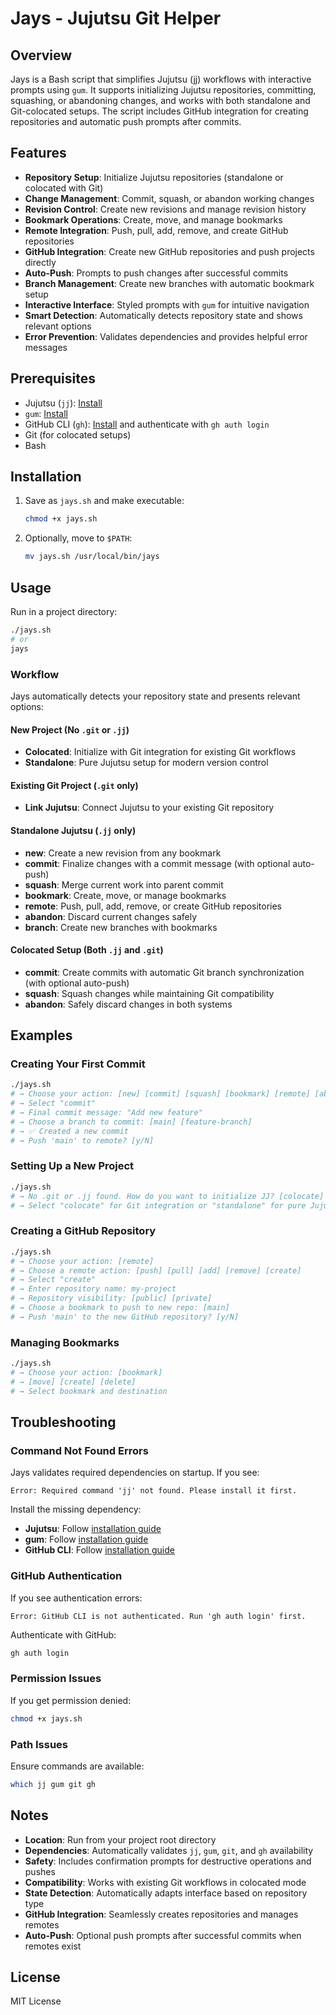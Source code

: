 # Jays - Jujutsu Git Helper

## Overview

Jays is a Bash script that simplifies Jujutsu (jj) workflows with interactive prompts using `gum`. It supports initializing Jujutsu repositories, committing, squashing, or abandoning changes, and works with both standalone and Git-colocated setups. The script includes GitHub integration for creating repositories and automatic push prompts after commits.

## Features

- **Repository Setup**: Initialize Jujutsu repositories (standalone or colocated with Git)
- **Change Management**: Commit, squash, or abandon working changes
- **Revision Control**: Create new revisions and manage revision history
- **Bookmark Operations**: Create, move, and manage bookmarks
- **Remote Integration**: Push, pull, add, remove, and create GitHub repositories
- **GitHub Integration**: Create new GitHub repositories and push projects directly
- **Auto-Push**: Prompts to push changes after successful commits
- **Branch Management**: Create new branches with automatic bookmark setup
- **Interactive Interface**: Styled prompts with `gum` for intuitive navigation
- **Smart Detection**: Automatically detects repository state and shows relevant options
- **Error Prevention**: Validates dependencies and provides helpful error messages

## Prerequisites

- Jujutsu (`jj`): [Install](https://github.com/martinvonz/jj)
- `gum`: [Install](https://github.com/charmbracelet/gum)
- GitHub CLI (`gh`): [Install](https://cli.github.com/) and authenticate with `gh auth login`
- Git (for colocated setups)
- Bash

## Installation

1. Save as `jays.sh` and make executable:

   ```bash
   chmod +x jays.sh
   ```

2. Optionally, move to `$PATH`:

   ```bash
   mv jays.sh /usr/local/bin/jays
   ```

## Usage

Run in a project directory:

```bash
./jays.sh
# or
jays
```

### Workflow

Jays automatically detects your repository state and presents relevant options:

#### New Project (No `.git` or `.jj`)
- **Colocated**: Initialize with Git integration for existing Git workflows
- **Standalone**: Pure Jujutsu setup for modern version control

#### Existing Git Project (`.git` only)
- **Link Jujutsu**: Connect Jujutsu to your existing Git repository

#### Standalone Jujutsu (`.jj` only)
- **new**: Create a new revision from any bookmark
- **commit**: Finalize changes with a commit message (with optional auto-push)
- **squash**: Merge current work into parent commit
- **bookmark**: Create, move, or manage bookmarks
- **remote**: Push, pull, add, remove, or create GitHub repositories
- **abandon**: Discard current changes safely
- **branch**: Create new branches with bookmarks

#### Colocated Setup (Both `.jj` and `.git`)
- **commit**: Create commits with automatic Git branch synchronization (with optional auto-push)
- **squash**: Squash changes while maintaining Git compatibility
- **abandon**: Safely discard changes in both systems

## Examples

### Creating Your First Commit
```bash
./jays.sh
# → Choose your action: [new] [commit] [squash] [bookmark] [remote] [abandon] [branch]
# → Select "commit"
# → Final commit message: "Add new feature"
# → Choose a branch to commit: [main] [feature-branch]
# → ✅ Created a new commit
# → Push 'main' to remote? [y/N]
```

### Setting Up a New Project
```bash
./jays.sh
# → No .git or .jj found. How do you want to initialize JJ? [colocate] [standalone]
# → Select "colocate" for Git integration or "standalone" for pure Jujutsu
```

### Creating a GitHub Repository
```bash
./jays.sh
# → Choose your action: [remote]
# → Choose a remote action: [push] [pull] [add] [remove] [create]
# → Select "create"
# → Enter repository name: my-project
# → Repository visibility: [public] [private]
# → Choose a bookmark to push to new repo: [main]
# → Push 'main' to the new GitHub repository? [y/N]
```

### Managing Bookmarks
```bash
./jays.sh
# → Choose your action: [bookmark]
# → [move] [create] [delete]
# → Select bookmark and destination
```

## Troubleshooting

### Command Not Found Errors
Jays validates required dependencies on startup. If you see:
```
Error: Required command 'jj' not found. Please install it first.
```

Install the missing dependency:
- **Jujutsu**: Follow [installation guide](https://github.com/martinvonz/jj)
- **gum**: Follow [installation guide](https://github.com/charmbracelet/gum)
- **GitHub CLI**: Follow [installation guide](https://cli.github.com/)

### GitHub Authentication
If you see authentication errors:
```
Error: GitHub CLI is not authenticated. Run 'gh auth login' first.
```

Authenticate with GitHub:
```bash
gh auth login
```

### Permission Issues
If you get permission denied:
```bash
chmod +x jays.sh
```

### Path Issues
Ensure commands are available:
```bash
which jj gum git gh
```

## Notes

- **Location**: Run from your project root directory
- **Dependencies**: Automatically validates `jj`, `gum`, `git`, and `gh` availability
- **Safety**: Includes confirmation prompts for destructive operations and pushes
- **Compatibility**: Works with existing Git workflows in colocated mode
- **State Detection**: Automatically adapts interface based on repository type
- **GitHub Integration**: Seamlessly creates repositories and manages remotes
- **Auto-Push**: Optional push prompts after successful commits when remotes exist

## License

MIT License

